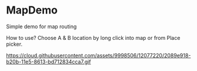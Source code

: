 # MapDemo
Simple demo for map routing

How to use?
Choose A & B location by long click into map or from Place picker.

https://cloud.githubusercontent.com/assets/9998506/12077220/2089e918-b20b-11e5-8613-bd712834cca7.gif
